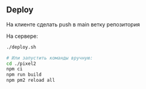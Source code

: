 ## Deploy

На клиенте сделать push в main ветку репозитория

На сервере:

```bash
./deploy.sh

# Или запустить команды вручную:
cd ./pixel2
npm ci
npm run build
npm pm2 reload all
```
